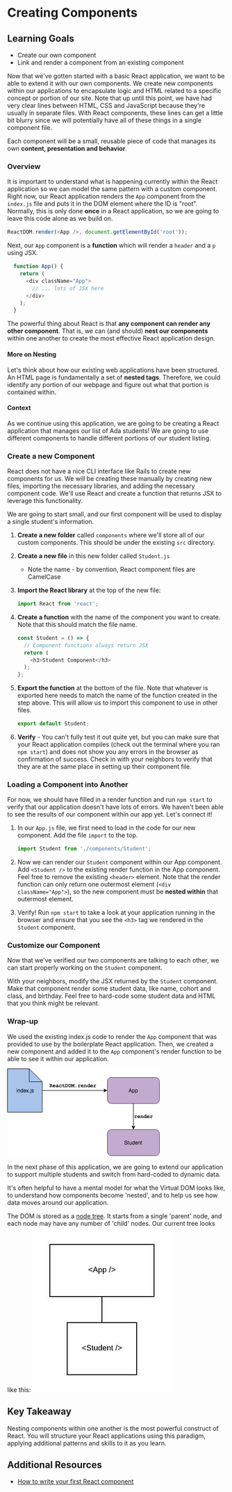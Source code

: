 # Creating Components

## Learning Goals

- Create our own component
- Link and render a component from an existing component

Now that we've gotten started with a basic React application, we want to be able to extend it with our own components. We create new components within our applications to encapsulate logic and HTML related to a specific concept or portion of our site. Note that up until this point, we have had very clear lines between HTML, CSS and JavaScript because they're usually in separate files. With React components, these lines can get a little bit blurry since we will potentially have all of these things in a single component file.

Each component will be a small, reusable piece of code that manages its own **content, presentation and behavior**.

### Overview

It is important to understand what is happening currently within the React application so we can model the same pattern with a custom component. Right now, our React application renders the `App` component from the `index.js` file and puts it in the DOM element where the ID is "root". Normally, this is only done **once** in a React application, so we are going to leave this code alone as we build on.

```javascript
ReactDOM.render(<App />, document.getElementById('root'));
```

Next, our `App` component is a **function** which will render a `header` and a `p` using JSX.

```javascript
  function App() {
    return (
      <div className="App">
        // ... lots of JSX here
      </div>
    );
  }
```

The powerful thing about React is that **any component can render any other component**. That is, we can (and should) **nest our components** within one another to create the most effective React application design.

#### More on Nesting

Let's think about how our existing web applications have been structured. An HTML page is fundamentally a set of **nested tags**. Therefore, we could identify any portion of our webpage and figure out what that portion is contained within.

#### Context

As we continue using this application, we are going to be creating a React application that manages our list of Ada students! We are going to use different components to handle different portions of our student listing.

### Create a new Component

React does not have a nice CLI interface like Rails to create new components for us. We will be creating these manually by creating new files, importing the necessary libraries, and adding the necessary component code. We'll use React and create a function that returns JSX to leverage this functionality.

We are going to start small, and our first component will be used to display a single student's information.

1. **Create a new folder** called `components` where we'll store all of our custom components. This should be under the existing `src` directory.

1. **Create a new file** in this new folder called `Student.js`
    - Note the name - by convention, React component files are CamelCase

1. **Import the React library** at the top of the new file:

    ```javascript
    import React from 'react';
    ```

1. **Create a function** with the name of the component you want to create. Note that this should match the file name.

    ```javascript
    const Student = () => {
      // Component functions always return JSX
      return (
        <h3>Student Component</h3>
      );
    };
    ```

1. **Export the function** at the bottom of the file. Note that whatever is exported here needs to match the name of the function created in the step above. This will allow us to import this component to use in other files.

    ```JavaScript
    export default Student;
    ```

1. **Verify** - You can't fully test it out quite yet, but you can make sure that your React application compiles (check out the terminal where you ran `npm start`) and does not show you any errors in the browser as confirmation of success. Check in with your neighbors to verify that they are at the same place in setting up their component file.

### Loading a Component into Another

For now, we should have filled in a render function and run `npm start` to verify that our application doesn't have lots of errors. We haven't been able to see the results of our component within our app yet. Let's connect it!

1. In our `App.js` file, we first need to load in the code for our new component. Add the file `import` to the top.

    ```JavaScript
    import Student from './components/Student';
    ```

1. Now we can render our `Student` component within our App component. Add `<Student />` to the existing render function in the App component. Feel free to remove the existing `<header>` element. Note that the render function can only return one outermost element (`<div className="App">`), so the new component must be **nested within** that outermost element.

1. Verify! Run `npm start` to take a look at your application running in the browser and ensure that you see the `<h3>` tag we rendered in the `Student` component.

### Customize our Component

Now that we've verified our two components are talking to each other, we can start properly working on the `Student` component.

With your neighbors, modify the JSX returned by the `Student` component. Make that component render some student data, like name, cohort and class, and birthday. Feel free to hard-code some student data and HTML that you think might be relevant.

### Wrap-up

We used the existing index.js code to render the `App` component that was provided to use by the boilerplate React application. Then, we created a new component and added it to the `App` component's render function to be able to see it within our application.

![basic component setup](images/basic-components.png)

In the next phase of this application, we are going to extend our application to support multiple students and switch from hard-coded to dynamic data.

It's often helpful to have a mental model for what the Virtual DOM looks like, to understand how components become 'nested', and to help us see how data moves around our application. 

The DOM is stored as a [node tree](https://en.wikipedia.org/wiki/Tree_(data_structure)). It starts from a single 'parent' node, and each node may have any number of 'child' nodes. Our current tree looks like this: ![A two node tree, where the App is rendering a single Student node.](./images/tree_app_renders_student.jpeg)

## Key Takeaway

Nesting components within one another is the most powerful construct of React. You will structure your React applications using this paradigm, applying additional patterns and skills to it as you learn.

## Additional Resources

- [How to write your first React component](https://medium.freecodecamp.org/how-to-write-your-first-react-js-component-d728d759cabc)

